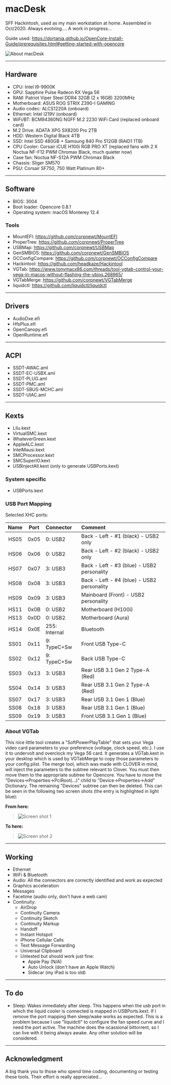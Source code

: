 # macDesk
SFF Hackintosh, used as my main workstation at home. Assembled in Oct/2020. Always evolving.... A work in progress...

Guide used: https://dortania.github.io/OpenCore-Install-Guide/prerequisites.html#getting-started-with-opencore

![About macDesk](Pics/macDesk.png)

***

## Hardware

- CPU: Intel I9-9900K
- GPU: Sapphire Pulse Radeon RX Vega 56
- RAM: Patriot Viper Steel DDR4 32GB (2 x 16GB) 3200MHz
- Motherboard: ASUS ROG STRIX Z390-I GAMING
- Audio codec: ALCS1220A (onboard)
- Ethernet: Intel I219V (onboard)
- WiFi/BT: BCM94360NG NGFF M.2 2230 WiFi Card (replaced onboard card)
- M.2 Drive: ADATA XPG SX8200 Pro 2TB
- HDD: Western Digital Black 4TB
- SSD: Intel SSD 480GB + Samsung 840 Pro 512GB (RAID1 1TB)
- CPU Cooler: Corsair iCUE H100i RGB PRO XT (replaced fans with 2 X Noctua NF-F12 PWM Chromax Black, much quieter now)
- Case fan: Noctua NF-S12A PWM Chromax Black
- Chassis: Sliger SM570
- PSU: Corsair SF750, 750 Watt Platinum 80+

***

## Software

- BIOS: 3004
- Boot loader: Opencore 0.8.1
- Operating system: macOS Monterey 12.4

### Tools

- MountEFI: https://github.com/corpnewt/MountEFI
- ProperTree: https://github.com/corpnewt/ProperTree
- USBMap: https://github.com/corpnewt/USBMap
- GenSMBIOS: https://github.com/corpnewt/GenSMBIOS
- OCConfigCompare: https://github.com/corpnewt/OCConfigCompare
- Hackintool: https://github.com/headkaze/Hackintool
- VGTab: https://www.tonymacx86.com/threads/tool-vgtab-control-your-vega-in-macos-without-flashing-the-vbios.268965/
- VGTabMerge: https://github.com/corpnewt/VGTabMerge
- liquidctl: https://github.com/liquidctl/liquidctl

***

## Drivers

- AudioDxe.efi
- HfsPlus.efi
- OpenCanopy.efi
- OpenRuntime.efi

***

## ACPI

- SSDT-AWAC.aml
- SSDT-EC-USBX.aml
- SSDT-PLUG.aml
- SSDT-PMC.aml
- SSDT-SBUS-MCHC.aml
- SSDT-UIAC.aml

***

## Kexts

- Lilu.kext
- VirtualSMC.kext
- WhateverGreen.kext
- AppleALC.kext
- IntelMausi.kext
- SMCProcessor.kext
- SMCSuperIO.kext
- USBInjectAll.kext (only to generate USBPorts.kext)

### System specific

- USBPorts.kext

### USB Port Mapping

Selected XHC ports:

| **Name** | **Port** | **Connector** | **Comment** |
| :---: | :---: | :--- | :--- |
| HS05 | 0x05 | 0: USB2 | Back - Left - #1 (black) - USB2 only |
| HS06 | 0x06 | 0: USB2 | Back - Left - #2 (black) - USB2 only |
| HS07 | 0x07 | 3: USB3 | Back - Left - #3 (blue) - USB2 personality |
| HS08 | 0x08 | 3: USB3 | Back - Left - #4 (blue) - USB2 personality |
| HS09 | 0x09 | 3: USB3 | Mainboard (Front) - USB2 personality |
| HS11 | 0x0B | 0: USB2 | Motherboard (H100i) |
| HS13 | 0x0D | 0: USB2 | Motherboard (Aura) |
| HS14 | 0x0E | 255: Internal | Bluetooth |
| SS01 | 0x11 | 9: TypeC+Sw | Front USB Type-C |
| SS02 | 0x12 | 9: TypeC+Sw | Back USB Type-C |
| SS03 | 0x13 | 3: USB3 | Rear USB 3.1 Gen 2 Type-A (Red) |
| SS04 | 0x14 | 3: USB3 | Rear USB 3.1 Gen 2 Type-A (Red) |
| SS07 | 0x17 | 3: USB3 | Rear USB 3.1 Gen 1 (Blue) |
| SS08 | 0x18 | 3: USB3 | Rear USB 3.1 Gen 1 (Blue) |
| SS09 | 0x19 | 3: USB3 | Front USB 3.1 Gen 1 (Blue) |

### About VGTab

This nice little tool creates a "SoftPowerPlayTable" that sets your Vega video card parameters to your preference (voltage, clock speed, etc.). I use it to undervolt and overclock my Vega 56 card. It generates a VGTab.kext in your desktop which is used by VGTabMerge to copy those parameters to your config.plist. The merge tool, which was made with CLOVER in mind, will inject the parameters to the subtree relevant to Clover. You must then move them to the appropriate subtree for Opencore. You have to move the "Devices->Properties->PciRoot(...)" child to "Device->Properties->Add" Dictionary. The remaining "Devices" subtree can then be deleted. This can be seen in the following two screen shots (the entry is highlighted in light blue):

**From here:**

>![Screen shot 1](Pics/image1.png "This is in Clover syntax")

**To here:**

>![Screen shot 2](Pics/image2.png "This is in Opencore syntax")

***

## Working

- Ethernet
- WiFi & Bluetooth
- Audio: All the connectors are correctly identified and work as expected
- Graphics acceleration
- Messages
- Facetime (audio only, don't have a web cam)
- Continuity: 
	- AirDrop
	- Continuity Camera
	- Continuity Sketch
	- Continuity Markup
	- Handoff
	- Instant Hotspot
	- iPhone Cellular Calls
	- Text Message Forwarding
	- Universal Clipboard
	- Untested but should work just fine:
		- Apple Pay (N/A)
		- Auto Unlock (don't have an Apple Watch)
		- Sidecar (my iPad is too old)

***

## To do

- Sleep: Wakes inmediately after sleep. This happens when the usb port in which the liquid cooler is connected is mapped in USBPorts.kext. If I remove the port mapping then sleep/wake works as expected. This is a problem because I use "liquidctl" to configure the fan speed curve and I need the port active. The machine does the ocassional bittorrent, so I can live with it being always awake. Any other solution will be considered.

***

## Acknowledgment

A big thank you to those who spend time coding, documenting or testing these tools. Their effort is really appreciated...

